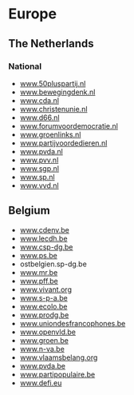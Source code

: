 # Europe
## The Netherlands
### National
- www.50pluspartij.nl
- www.bewegingdenk.nl
- www.cda.nl
- www.christenunie.nl
- www.d66.nl
- www.forumvoordemocratie.nl
- www.groenlinks.nl
- www.partijvoordedieren.nl
- www.pvda.nl
- www.pvv.nl
- www.sgp.nl
- www.sp.nl
- www.vvd.nl
## Belgium
- www.cdenv.be
- www.lecdh.be
- www.csp-dg.be
- www.ps.be
- ostbelgien.sp-dg.be
- www.mr.be
- www.pff.be
- www.vivant.org
- www.s-p-a.be
- www.ecolo.be
- www.prodg.be
- www.uniondesfrancophones.be
- www.openvld.be
- www.groen.be
- www.n-va.be
- www.vlaamsbelang.org
- www.pvda.be
- www.partipopulaire.be
- www.defi.eu
